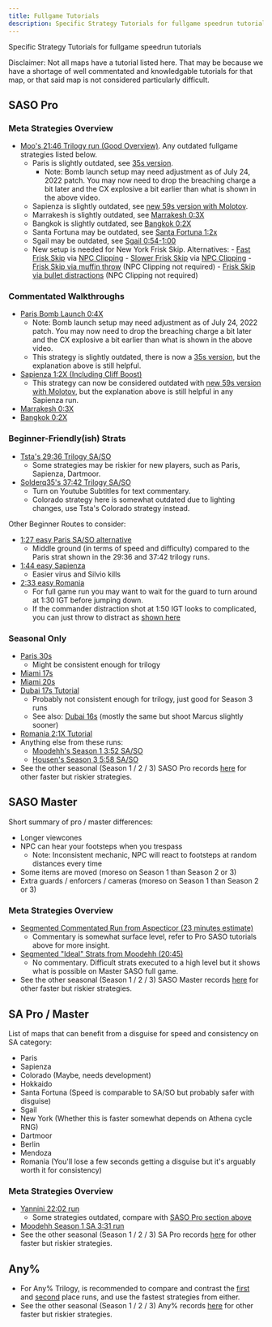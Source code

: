 ```yaml
---
title: Fullgame Tutorials
description: Specific Strategy Tutorials for fullgame speedrun tutorials
---
```


Specific Strategy Tutorials for fullgame speedrun tutorials

Disclaimer: Not all maps have a tutorial listed here. That may be because we have a shortage of well commentated and knowledgable tutorials for that map, or that said map is not considered particularly difficult.

## SASO Pro

### Meta Strategies Overview

- [Moo's 21:46 Trilogy run (Good Overview)](https://www.youtube.com/watch?v=a7rvM9sJXes). Any outdated fullgame strategies listed below.
  - Paris is slightly outdated, see [35s version](https://youtu.be/10LNYNs5TkE).
    - Note: Bomb launch setup may need adjustment as of July 24, 2022 patch. You may now need to drop the breaching charge a bit later and the CX explosive a bit earlier than what is shown in the above video.
  - Sapienza is slightly outdated, see [new 59s version with Molotov](https://youtu.be/L48_cPcfAyo).
  - Marrakesh is slightly outdated, see [Marrakesh 0:3X](https://youtu.be/wqpDMdvhoAU)
  - Bangkok is slightly outdated, see [Bangkok 0:2X](https://youtu.be/DfEQBmea1_0)
  - Santa Fortuna may be outdated, see [Santa Fortuna 1:2x](https://youtu.be/sUHJbv5ebNA?t=931)
  - Sgail may be outdated, see [Sgail 0:54-1:00](https://youtu.be/yMkjtXXBf9Q)
  - New setup is needed for New York Frisk Skip. Alternatives:
		- [Fast Frisk Skip](https://www.youtube.com/watch?v=JdEG3Llu2tc) via [NPC Clipping](fast_anim#npc-clipping)
		- [Slower Frisk Skip](https://youtu.be/t92vLEucwJ4) via [NPC Clipping](fast_anim#npc-clipping)
		- [Frisk Skip via muffin throw](https://youtu.be/y4OMxKgryXE) (NPC Clipping not required)
		- [Frisk Skip via bullet distractions](https://youtu.be/A5TPuBZCLAE) (NPC Clipping not required)

### Commentated Walkthroughs

- [Paris Bomb Launch 0:4X](https://youtu.be/4zrEvV_nwGI)
  - Note: Bomb launch setup may need adjustment as of July 24, 2022 patch. You may now need to drop the breaching charge a bit later and the CX explosive a bit earlier than what is shown in the above video.
  - This strategy is slightly outdated, there is now a [35s version](https://youtu.be/10LNYNs5TkE), but the explanation above is still helpful.
- [Sapienza 1:2X (Including Cliff Boost)](https://youtu.be/BqgSfJlBoGU)
  - This strategy can now be considered outdated with [new 59s version with Molotov](https://youtu.be/L48_cPcfAyo), but the explanation above is still helpful in any Sapienza run.
- [Marrakesh 0:3X](https://youtu.be/wqpDMdvhoAU)
- [Bangkok 0:2X](https://youtu.be/DfEQBmea1_0)

### Beginner-Friendly(ish) Strats

- [Tsta's 29:36 Trilogy SA/SO](https://www.youtube.com/watch?v=vR9otQKNVAw)
  - Some strategies may be riskier for new players, such as Paris, Sapienza, Dartmoor.
- [Solderq35's 37:42 Trilogy SA/SO](https://youtu.be/jHzyLh_Gy8c)
  - Turn on Youtube Subtitles for text commentary.
  - Colorado strategy here is somewhat outdated due to lighting changes, use Tsta's Colorado strategy instead.

Other Beginner Routes to consider:

- [1:27 easy Paris SA/SO alternative](https://youtu.be/U4tb4vn5UbY)
  - Middle ground (in terms of speed and difficulty) compared to the Paris strat shown in the 29:36 and 37:42 trilogy runs.
- [1:44 easy Sapienza](https://youtu.be/TUSgSfCZIe0)
  - Easier virus and Silvio kills
- [2:33 easy Romania](https://youtu.be/6m9DA8020e8)
  - For full game run you may want to wait for the guard to turn around at 1:30 IGT before jumping down.
  - If the commander distraction shot at 1:50 IGT looks to complicated, you can just throw to distract as [shown here](https://youtu.be/GMM85dJpTQ8?t=104)

### Seasonal Only

- [Paris 30s](https://youtu.be/zoZFALSCoLs?t=6)
  - Might be consistent enough for trilogy
- [Miami 17s](https://youtu.be/H1gRKLHN6k0)
- [Miami 20s](https://www.youtube.com/watch?v=zxa7gFswhxA)
- [Dubai 17s Tutorial](https://www.youtube.com/watch?v=7cmZn47I7sY)
  - Probably not consistent enough for trilogy, just good for Season 3 runs
  - See also: [Dubai 16s](https://youtu.be/MB029LdQci8?t=7) (mostly the same but shoot Marcus slightly sooner)
- [Romania 2:1X Tutorial](https://youtu.be/F0mYxJ0CE2s?t=154)
- Anything else from these runs:
  - [Moodehh's Season 1 3:52 SA/SO](https://www.youtube.com/watch?v=zoZFALSCoLs)
  - [Housen's Season 3 5:58 SA/SO](https://youtu.be/MB029LdQci8)
- See the other seasonal (Season 1 / 2 / 3) SASO Pro records [here](https://www.speedrun.com/hitman_3/full_game) for other faster but riskier strategies.

## SASO Master

Short summary of pro / master differences:

- Longer viewcones
- NPC can hear your footsteps when you trespass
  - Note: Inconsistent mechanic, NPC will react to footsteps at random distances every time
- Some items are moved (moreso on Season 1 than Season 2 or 3)
- Extra guards / enforcers / cameras (moreso on Season 1 than Season 2 or 3)

### Meta Strategies Overview

- [Segmented Commentated Run from Aspecticor (23 minutes estimate)](https://www.youtube.com/watch?v=yA6mjuBUNfY)
  - Commentary is somewhat surface level, refer to Pro SASO tutorials above for more insight.
- [Segmented "Ideal" Strats from Moodehh (20:45)](https://www.youtube.com/watch?v=naftsNAnoxw)
  - No commentary. Difficult strats executed to a high level but it shows what is possible on Master SASO full game.
- See the other seasonal (Season 1 / 2 / 3) SASO Master records [here](https://www.speedrun.com/hitman_3/full_game) for other faster but riskier strategies.

## SA Pro / Master

List of maps that can benefit from a disguise for speed and consistency on SA category:

- Paris
- Sapienza
- Colorado (Maybe, needs development)
- Hokkaido
- Santa Fortuna (Speed is comparable to SA/SO but probably safer with disguise)
- Sgail
- New York (Whether this is faster somewhat depends on Athena cycle RNG)
- Dartmoor
- Berlin
- Mendoza
- Romania (You'll lose a few seconds getting a disguise but it's arguably worth it for consistency)

### Meta Strategies Overview

- [Yannini 22:02 run](https://youtu.be/DkgcftoZghA)
  - Some strategies outdated, compare with [SASO Pro section above](fullgame_tutorials#saso-pro)
- [Moodehh Season 1 SA 3:31 run](https://youtu.be/vy6sVpPhza8)
- See the other seasonal (Season 1 / 2 / 3) SA Pro records [here](https://www.speedrun.com/hitman_3/full_game) for other faster but riskier strategies.

## Any%

- For Any% Trilogy, is recommended to compare and contrast the [first](https://www.youtube.com/watch?v=SFkbE0_fr3c) and [second](https://www.youtube.com/watch?v=vsUziP-UqMc) place runs, and use the fastest strategies from either.
- See the other seasonal (Season 1 / 2 / 3) Any% records [here](https://www.speedrun.com/hitman_3/full_game) for other faster but riskier strategies.
